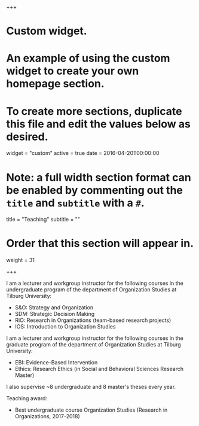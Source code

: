 +++
# Custom widget.
# An example of using the custom widget to create your own homepage section.
# To create more sections, duplicate this file and edit the values below as desired.
widget = "custom"
active = true
date = 2016-04-20T00:00:00

# Note: a full width section format can be enabled by commenting out the `title` and `subtitle` with a `#`.
title = "Teaching"
subtitle = ""

# Order that this section will appear in.
weight = 31

+++

I am a lecturer and workgroup instructor for the following courses in the undergraduate program of the department of Organization Studies at Tilburg University:

- S&O: Strategy and Organization
- SDM: Strategic Decision Making
- RiO: Research in Organizations (team-based research projects)
- IOS: Introduction to Organization Studies

I am a lecturer and workgroup instructor for the following courses in the graduate program of the department of Organization Studies at Tilburg University:

- EBI: Evidence-Based Intervention
- Ethics: Research Ethics (in Social and Behavioral Sciences Research Master)

I also supervise ~8 undergraduate and 8 master's theses every year.

Teaching award:

- Best undergraduate course Organization Studies (Research in Organizations, 2017-2018)

